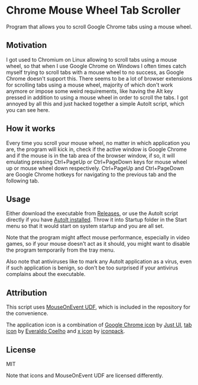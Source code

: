 # Chrome Mouse Wheel Tab Scroller

Program that allows you to scroll Google Chrome tabs using a mouse wheel.

## Motivation

I got used to Chromium on Linux allowing to scroll tabs using a mouse wheel, so that when I use Google Chrome on Windows I often times catch myself trying to scroll tabs with a mouse wheel to no success, as Google Chrome doesn't support this.
There seems to be a lot of browser extensions for scrolling tabs using a mouse wheel, majority of which don't work anymore or impose some weird requirements, like having the Alt key pressed in addition to using a mouse wheel in order to scroll the tabs.
I got annoyed by all this and just hacked together a simple AutoIt script, which you can see here.

## How it works

Every time you scroll your mouse wheel, no matter in which application you are, the program will kick in, check if the active window is Google Chrome and if the mouse is in the tab area of the browser window, if so, it will emulating pressing Ctrl+PageUp or Ctrl+PageDown keys for mouse wheel up or mouse wheel down respectively.
Ctrl+PageUp and Ctrl+PageDown are Google Chrome hotkeys for navigating to the previous tab and the following tab.

## Usage

Either download the executable from [Releases](https://github.com/nurupo/chrome-mouse-wheel-tab-scroller/releases), or use the AutoIt script directly if you have [AutoIt installed](https://www.autoitscript.com/site/autoit/downloads/). Throw it into Startup folder in the Start menu so that it would start on system startup and you are all set.

Note that the program might affect mouse performance, especially in video games, so if your mouse doesn't act as it should, you might want to disable the program temporarily from the tray menu.

Also note that antiviruses like to mark any AutoIt application as a virus, even if such application is benign, so don't be too surprised if your antivirus complains about the executable.

## Attribution

This script uses [MouseOnEvent UDF](https://www.autoitscript.com/forum/topic/64738-mouseonevent-udf/), which is included in the repository for the convenience.

The application icon is a combination of [Google Chrome icon](https://www.iconfinder.com/icons/1298719/chrome_google_icon) by [Just UI](https://www.iconfinder.com/justui), [tab icon](https://www.iconfinder.com/icons/3256/tab_icon) by [Everaldo Coelho](http://www.everaldo.com/) and [x icon](https://www.iconfinder.com/icons/1398917/circle_close_cross_delete_incorrect_invalid_x_icon) by [iconpack](https://www.iconfinder.com/iconpack).

## License

MIT

Note that icons and MouseOnEvent UDF are licensed differently.
